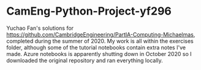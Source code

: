 # CamEng-Python-Project-yf296
Yuchao Fan's solutions for https://github.com/CambridgeEngineering/PartIA-Computing-Michaelmas, completed during the summer of 2020.
My work is all within the exercises folder, although some of the tutorial notebooks contain extra notes I've made.
Azure notebooks is apparently shutting down in October 2020 so I downloaded the original repository and ran everything locally. 
